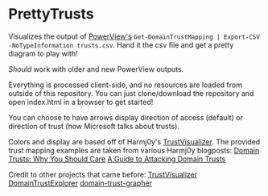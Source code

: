 # PrettyTrusts
Visualizes the output of [PowerView's](https://github.com/PowerShellMafia/PowerSploit/blob/dev/Recon/PowerView.ps1) `Get-DomainTrustMapping | Export-CSV -NoTypeInformation trusts.csv`. Hand it the csv file and get a pretty diagram to play with!

*Should* work with older and new PowerView outputs.

Everything is processed client-side, and no resources are loaded from outside of this repository. You can just clone/download the repository and open index.html in a browser to get started!

You can choose to have arrows display direction of access (default) or direction of trust (how Microsoft talks about trusts).

Colors and display are based off of Harmj0y's [TrustVisualizer](https://github.com/HarmJ0y/TrustVisualizer).
The provided trust mapping examples are taken from various Harmj0y blogposts:
[Domain Trusts: Why You Should Care](http://www.harmj0y.net/blog/redteaming/domain-trusts-why-you-should-care/)
[A Guide to Attacking Domain Trusts](http://www.harmj0y.net/blog/redteaming/a-guide-to-attacking-domain-trusts/)

Credit to other projects that came before:
[TrustVisualizer](https://github.com/HarmJ0y/TrustVisualizer)
[DomainTrustExplorer](https://github.com/sixdub/DomainTrustExplorer/)
[domain-trust-grapher](https://github.com/tomsteele/domain-trust-grapher)